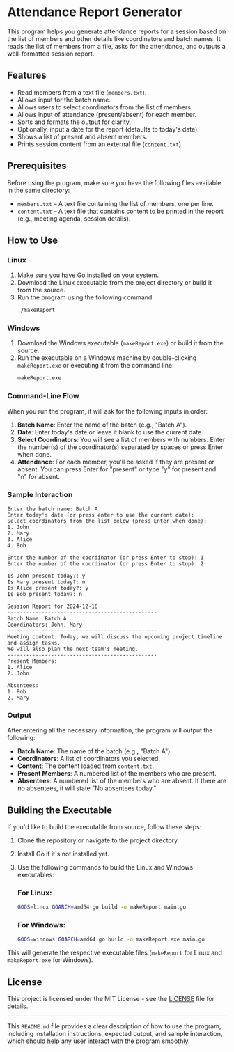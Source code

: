 # Attendance Report Generator

This program helps you generate attendance reports for a session based on the list of members and other details like coordinators and batch names. It reads the list of members from a file, asks for the attendance, and outputs a well-formatted session report.

## Features

- Read members from a text file (`members.txt`).
- Allows input for the batch name.
- Allows users to select coordinators from the list of members.
- Allows input of attendance (present/absent) for each member.
- Sorts and formats the output for clarity.
- Optionally, input a date for the report (defaults to today's date).
- Shows a list of present and absent members.
- Prints session content from an external file (`content.txt`).

## Prerequisites

Before using the program, make sure you have the following files available in the same directory:

- `members.txt` – A text file containing the list of members, one per line.
- `content.txt` – A text file that contains content to be printed in the report (e.g., meeting agenda, session details).
  
## How to Use

### Linux
1. Make sure you have Go installed on your system.
2. Download the Linux executable from the project directory or build it from the source.
3. Run the program using the following command:
   ```bash
   ./makeReport
   ```

### Windows
1. Download the Windows executable (`makeReport.exe`) or build it from the source.
2. Run the executable on a Windows machine by double-clicking `makeReport.exe` or executing it from the command line:
   ```bash
   makeReport.exe
   ```

### Command-Line Flow

When you run the program, it will ask for the following inputs in order:

1. **Batch Name**: Enter the name of the batch (e.g., "Batch A").
2. **Date**: Enter today's date or leave it blank to use the current date.
3. **Select Coordinators**: You will see a list of members with numbers. Enter the number(s) of the coordinator(s) separated by spaces or press Enter when done.
4. **Attendance**: For each member, you'll be asked if they are present or absent. You can press Enter for "present" or type "y" for present and "n" for absent.

### Sample Interaction

```
Enter the batch name: Batch A
Enter today's date (or press enter to use the current date): 
Select coordinators from the list below (press Enter when done):
1. John
2. Mary
3. Alice
4. Bob

Enter the number of the coordinator (or press Enter to stop): 1
Enter the number of the coordinator (or press Enter to stop): 2

Is John present today?: y
Is Mary present today?: n
Is Alice present today?: y
Is Bob present today?: n

Session Report for 2024-12-16
------------------------------------------------
Batch Name: Batch A
Coordinators: John, Mary
------------------------------------------------
Meeting content: Today, we will discuss the upcoming project timeline and assign tasks.
We will also plan the next team's meeting.
------------------------------------------------
Present Members:
1. Alice
2. John

Absentees:
1. Bob
2. Mary
```

### Output

After entering all the necessary information, the program will output the following:
- **Batch Name**: The name of the batch (e.g., "Batch A").
- **Coordinators**: A list of coordinators you selected.
- **Content**: The content loaded from `content.txt`.
- **Present Members**: A numbered list of the members who are present.
- **Absentees**: A numbered list of the members who are absent. If there are no absentees, it will state "No absentees today."

## Building the Executable

If you'd like to build the executable from source, follow these steps:

1. Clone the repository or navigate to the project directory.
2. Install Go if it's not installed yet.
3. Use the following commands to build the Linux and Windows executables:

   ### For Linux:
   ```bash
   GOOS=linux GOARCH=amd64 go build -o makeReport main.go
   ```

   ### For Windows:
   ```bash
   GOOS=windows GOARCH=amd64 go build -o makeReport.exe main.go
   ```

This will generate the respective executable files (`makeReport` for Linux and `makeReport.exe` for Windows).

## License

This project is licensed under the MIT License - see the [LICENSE](LICENSE) file for details.

--- 

This `README.md` file provides a clear description of how to use the program, including installation instructions, expected output, and sample interaction, which should help any user interact with the program smoothly.
